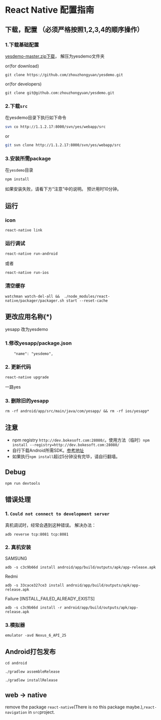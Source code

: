 # React Native 配置指南

## 下载，配置 （必须严格按照1,2,3,4的顺序操作）

### 1.下载基础配置

[yesdemo-master.zip下载](https://github.com/zhouzhongyuan/yesdemo/archive/master.zip)，
解压为yesdemo文件夹

or(for download)
```
git clone https://github.com/zhouzhongyuan/yesdemo.git
```
or(for developers)
```
git clone git@github.com:zhouzhongyuan/yesdemo.git
```
### 2.下载`src`

在yesdemo目录下执行如下命令
```bash
svn co http://1.1.2.17:8000/svn/yes/webapp/src
```
or
```bash
git svn clone http://1.1.2.17:8000/svn/yes/webapp/src
```


### 3.安装所需package
在`yesdemo`目录
```
npm install
```
如果安装失败，请看下方“注意”中的说明。
预计用时10分钟。

## 运行

### icon

```
react-native link
```

### 运行调试
```
react-native run-android
```
或者
```
react-native run-ios
```
### 清空缓存
```
watchman watch-del-all &&  ./node_modules/react-native/packager/packager.sh start --reset-cache

```
## 更改应用名称(*)
yesapp 改为yesdemo
### 1.修改yesapp/package.json
```
	"name": "yesdemo",
```
### 2. 更新代码
```
react-native upgrade
```
一路yes

### 3. 删除旧的yesapp

```
rm -rf android/app/src/main/java/com/yesapp/ && rm -rf ios/yesapp*
```
## 注意
- npm registry `http://dev.bokesoft.com:28080/`。使用方法（临时）`npm install --registry=http://dev.bokesoft.com:28080/`
- 自行下载Android所需SDK。[参考地址](http://www.android-studio.org/)
- 如果执行`npm install`超过5分钟没有完毕，请自行翻墙。

## Debug

```
npm run devtools
```


## 错误处理

### 1. `Could not connect to development server`
真机调试时，经常会遇到这种错误。
解决办法：
```
adb reverse tcp:8081 tcp:8081
```
### 2. 真机安装
SAMSUNG
```
adb -s c3c9b66d install android/app/build/outputs/apk/app-release.apk  
```
Redmi
```angular2html
adb -s 33cace327ce3 install android/app/build/outputs/apk/app-release.apk  
```
Failure [INSTALL_FAILED_ALREADY_EXISTS]
```
adb -s c3c9b66d install -r android/app/build/outputs/apk/app-release.apk  

```

### 3.模拟器 
```
emulator -avd Nexus_6_API_25
```

## Android打包发布

```
cd android

./gradlew assembleRelease

./gradlew installRelease
```


## web -> native

remove the package `react-native`(There is no this package maybe.),`react-navigation` in `src`project.
